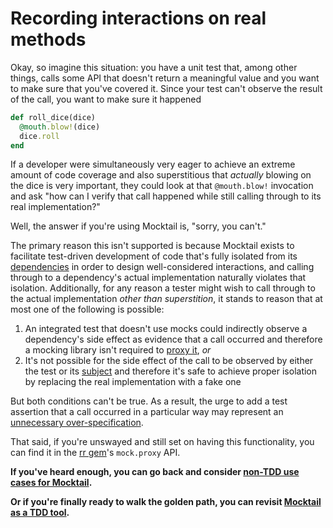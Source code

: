 # Recording interactions on real methods

Okay, so imagine this situation: you have a unit test that, among other things,
calls some API that doesn't return a meaningful value and you want to make sure
that you've covered it. Since your test can't observe the result of the call,
you want to make sure it happened

```ruby
def roll_dice(dice)
  @mouth.blow!(dice)
  dice.roll
end
```

If a developer were simultaneously very eager to achieve an extreme amount of
code coverage and also superstitious that _actually_ blowing on the dice is very
important, they could look at that `@mouth.blow!` invocation and ask "how can I
verify that call happened while still calling through to its real
implementation?"

Well, the answer if you're using Mocktail is, "sorry, you can't."

The primary reason this isn't supported is because Mocktail exists to facilitate
test-driven development of code that's fully isolated from its
[dependencies](../support/glossary.md#dependency) in order to design
well-considered interactions, and calling through to a dependency's actual
implementation naturally violates that isolation. Additionally, for any reason a
tester might wish to call through to the actual implementation _other than
superstition_, it stands to reason that at most one of the following is
possible:

1. An integrated test that doesn't use mocks could indirectly observe a
dependency's side effect as evidence that a call occurred and therefore a
mocking library isn't required to [proxy it](../support/glossary.md#proxy), _or_
2. It's not possible for the side effect of the call to be observed by either
the test or its [subject](../support/glossary.md#subject-under-test) and
therefore it's safe to achieve proper isolation by replacing the real
implementation with a fake one

But both conditions can't be true.  As a result, the urge to add a test
assertion that a call occurred in a particular way may represent an [unnecessary
over-specification](https://blog.testdouble.com/posts/2020-02-25-necessary-and-sufficient/).

That said, if you're unswayed and still set on having this functionality, you
can find it in the [rr
gem](https://github.com/rr/rr/blob/master/doc/03_api_overview.md#mockproxy)'s
`mock.proxy` API.

**If you've heard enough, you can go back and consider [non-TDD use cases for Mocktail](../other_uses.md).**

**Or if you're finally ready to walk the golden path, you can revisit [Mocktail as a TDD tool](../tdd.md).**

